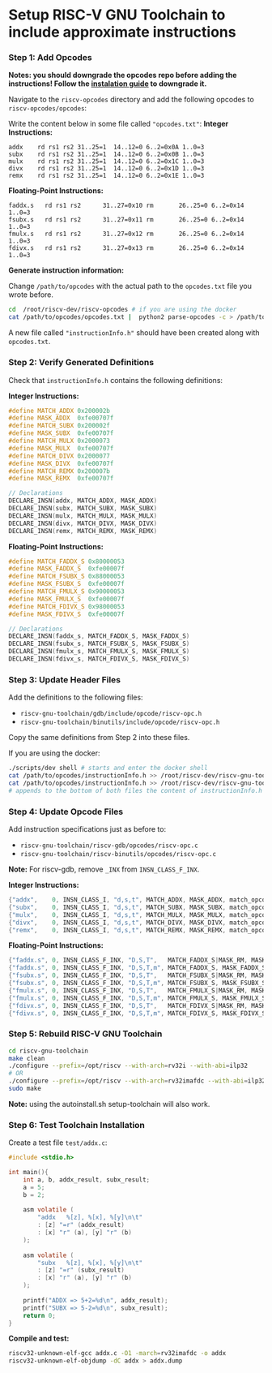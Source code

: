 # Setup RISC-V GNU Toolchain to include approximate instructions

### Step 1: Add Opcodes

**Notes: you should downgrade the opcodes repo before adding the instructions! Follow the [instalation guide](./docs/INSTALLING.md) to downgrade it.**

Navigate to the `riscv-opcodes` directory and add the following opcodes to `riscv-opcodes/opcodes`:

Write the content below in some file called `"opcodes.txt"`:
**Integer Instructions:**
```
addx    rd rs1 rs2 31..25=1  14..12=0 6..2=0x0A 1..0=3
subx    rd rs1 rs2 31..25=1  14..12=0 6..2=0x0B 1..0=3
mulx    rd rs1 rs2 31..25=1  14..12=0 6..2=0x1C 1..0=3
divx    rd rs1 rs2 31..25=1  14..12=0 6..2=0x1D 1..0=3
remx    rd rs1 rs2 31..25=1  14..12=0 6..2=0x1E 1..0=3
```

**Floating-Point Instructions:**
```
faddx.s   rd rs1 rs2      31..27=0x10 rm       26..25=0 6..2=0x14 1..0=3
fsubx.s   rd rs1 rs2      31..27=0x11 rm       26..25=0 6..2=0x14 1..0=3
fmulx.s   rd rs1 rs2      31..27=0x12 rm       26..25=0 6..2=0x14 1..0=3
fdivx.s   rd rs1 rs2      31..27=0x13 rm       26..25=0 6..2=0x14 1..0=3
```

**Generate instruction information:**

Change `/path/to/opcodes` with the actual path to the `opcodes.txt` file you wrote before.

```bash
cd  /root/riscv-dev/riscv-opcodes # if you are using the docker
cat /path/to/opcodes/opcodes.txt |  python2 parse-opcodes -c > /path/to/opcodes/instructionInfo.h
```

A new file called `"instructionInfo.h"` should have been created along with `opcodes.txt`.

### Step 2: Verify Generated Definitions

Check that `instructionInfo.h` contains the following definitions:

**Integer Instructions:**
```c
#define MATCH_ADDX 0x200002b
#define MASK_ADDX  0xfe00707f
#define MATCH_SUBX 0x200002f
#define MASK_SUBX  0xfe00707f
#define MATCH_MULX 0x2000073
#define MASK_MULX  0xfe00707f
#define MATCH_DIVX 0x2000077
#define MASK_DIVX  0xfe00707f
#define MATCH_REMX 0x200007b
#define MASK_REMX  0xfe00707f

// Declarations
DECLARE_INSN(addx, MATCH_ADDX, MASK_ADDX)
DECLARE_INSN(subx, MATCH_SUBX, MASK_SUBX)
DECLARE_INSN(mulx, MATCH_MULX, MASK_MULX)
DECLARE_INSN(divx, MATCH_DIVX, MASK_DIVX)
DECLARE_INSN(remx, MATCH_REMX, MASK_REMX)
```

**Floating-Point Instructions:**
```c
#define MATCH_FADDX_S 0x80000053
#define MASK_FADDX_S  0xfe00007f
#define MATCH_FSUBX_S 0x88000053
#define MASK_FSUBX_S  0xfe00007f
#define MATCH_FMULX_S 0x90000053
#define MASK_FMULX_S  0xfe00007f
#define MATCH_FDIVX_S 0x98000053
#define MASK_FDIVX_S  0xfe00007f

// Declarations
DECLARE_INSN(faddx_s, MATCH_FADDX_S, MASK_FADDX_S)
DECLARE_INSN(fsubx_s, MATCH_FSUBX_S, MASK_FSUBX_S)
DECLARE_INSN(fmulx_s, MATCH_FMULX_S, MASK_FMULX_S)
DECLARE_INSN(fdivx_s, MATCH_FDIVX_S, MASK_FDIVX_S)
```

### Step 3: Update Header Files

Add the definitions to the following files:
- `riscv-gnu-toolchain/gdb/include/opcode/riscv-opc.h`
- `riscv-gnu-toolchain/binutils/include/opcode/riscv-opc.h`

Copy the same definitions from Step 2 into these files.

If you are using the docker:

```bash
./scripts/dev shell # starts and enter the docker shell
cat /path/to/opcodes/instructionInfo.h >> /root/riscv-dev/riscv-gnu-toolchain/gdb/include/opcode/riscv-opc.h
cat /path/to/opcodes/instructionInfo.h >> /root/riscv-dev/riscv-gnu-toolchain/binutils/include/opcode/riscv-opc.h
# appends to the bottom of both files the content of instructionInfo.h
```

### Step 4: Update Opcode Files

Add instruction specifications just as before to:
- `riscv-gnu-toolchain/riscv-gdb/opcodes/riscv-opc.c`
- `riscv-gnu-toolchain/riscv-binutils/opcodes/riscv-opc.c`

**Note:** For riscv-gdb, remove `_INX` from `INSN_CLASS_F_INX`.

**Integer Instructions:**
```c
{"addx",    0, INSN_CLASS_I, "d,s,t", MATCH_ADDX, MASK_ADDX, match_opcode, 0},
{"subx",    0, INSN_CLASS_I, "d,s,t", MATCH_SUBX, MASK_SUBX, match_opcode, 0},
{"mulx",    0, INSN_CLASS_I, "d,s,t", MATCH_MULX, MASK_MULX, match_opcode, 0},
{"divx",    0, INSN_CLASS_I, "d,s,t", MATCH_DIVX, MASK_DIVX, match_opcode, 0},
{"remx",    0, INSN_CLASS_I, "d,s,t", MATCH_REMX, MASK_REMX, match_opcode, 0},
```

**Floating-Point Instructions:**
```c
{"faddx.s", 0, INSN_CLASS_F_INX, "D,S,T",   MATCH_FADDX_S|MASK_RM, MASK_FADDX_S|MASK_RM, match_opcode, 0},
{"faddx.s", 0, INSN_CLASS_F_INX, "D,S,T,m", MATCH_FADDX_S, MASK_FADDX_S, match_opcode, 0},
{"fsubx.s", 0, INSN_CLASS_F_INX, "D,S,T",   MATCH_FSUBX_S|MASK_RM, MASK_FSUBX_S|MASK_RM, match_opcode, 0},
{"fsubx.s", 0, INSN_CLASS_F_INX, "D,S,T,m", MATCH_FSUBX_S, MASK_FSUBX_S, match_opcode, 0},
{"fmulx.s", 0, INSN_CLASS_F_INX, "D,S,T",   MATCH_FMULX_S|MASK_RM, MASK_FMULX_S|MASK_RM, match_opcode, 0},
{"fmulx.s", 0, INSN_CLASS_F_INX, "D,S,T,m", MATCH_FMULX_S, MASK_FMULX_S, match_opcode, 0},
{"fdivx.s", 0, INSN_CLASS_F_INX, "D,S,T",   MATCH_FDIVX_S|MASK_RM, MASK_FDIVX_S|MASK_RM, match_opcode, 0},
{"fdivx.s", 0, INSN_CLASS_F_INX, "D,S,T,m", MATCH_FDIVX_S, MASK_FDIVX_S, match_opcode, 0},
```

### Step 5: Rebuild RISC-V GNU Toolchain

```bash
cd riscv-gnu-toolchain
make clean
./configure --prefix=/opt/riscv --with-arch=rv32i --with-abi=ilp32
# OR
./configure --prefix=/opt/riscv --with-arch=rv32imafdc --with-abi=ilp32
sudo make
```

**Note:** using the autoinstall.sh setup-toolchain will also work.

### Step 6: Test Toolchain Installation

Create a test file `test/addx.c`:

```c
#include <stdio.h>

int main(){
    int a, b, addx_result, subx_result;
    a = 5;
    b = 2;
    
    asm volatile (
        "addx   %[z], %[x], %[y]\n\t"
        : [z] "=r" (addx_result)
        : [x] "r" (a), [y] "r" (b)
    );
    
    asm volatile ( 
        "subx   %[z], %[x], %[y]\n\t"
        : [z] "=r" (subx_result)
        : [x] "r" (a), [y] "r" (b)
    );
    
    printf("ADDX => 5+2=%d\n", addx_result);
    printf("SUBX => 5-2=%d\n", subx_result);
    return 0;
}
```

**Compile and test:**
```bash
riscv32-unknown-elf-gcc addx.c -O1 -march=rv32imafdc -o addx 
riscv32-unknown-elf-objdump -dC addx > addx.dump
```
